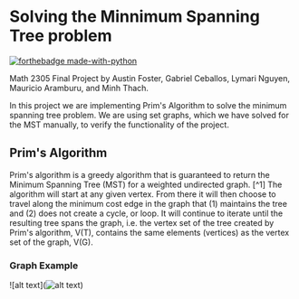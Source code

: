 # Solving the Minnimum Spanning Tree problem

[![forthebadge made-with-python](http://ForTheBadge.com/images/badges/made-with-python.svg)](https://www.python.org/)

Math 2305 Final Project by Austin Foster, Gabriel Ceballos, Lymari Nguyen, Mauricio Aramburu, and Minh Thach.

In this project we are implementing Prim's Algorithm to solve the minimum spanning tree problem. We are using set graphs, which we have solved for the MST manually, to verify the functionality of the project.

## Prim's Algorithm 
Prim's algorithm is a greedy algorithm that is guaranteed to return the Minimum Spanning Tree (MST) for a weighted undirected graph. [^1] The algorithm will start at any given vertex. From there it will then choose to travel along the minimum cost edge in the graph that (1) maintains the tree and (2) does not create a cycle, or loop. It will continue to iterate until the resulting tree spans the graph, i.e. the vertex set of the tree created by Prim's algorithm, V(T), contains the same elements (vertices) as the vertex set of the graph, V(G). 

### Graph Example
![alt text](![alt text](https://github.com/[username]/[reponame]/blob/[branch]/image.jpg?raw=true))
